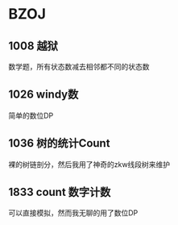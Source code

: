 # BZOJ

## 1008 越狱

数学题，所有状态数减去相邻都不同的状态数

## 1026 windy数

简单的数位DP

## 1036 树的统计Count

裸的树链剖分，然后我用了神奇的zkw线段树来维护

## 1833 count 数字计数

可以直接模拟，然而我无聊的用了数位DP

